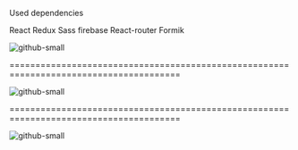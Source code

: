 Used dependencies

React Redux Sass firebase React-router Formik

![github-small](app-screenshot1.jpg)

=======================================================================================

![github-small](app-screenshot2.jpg)

=======================================================================================

![github-small](app-screenshot3.jpg)
